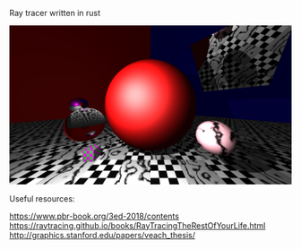 Ray tracer written in rust

![](https://github.com/ekarpp/rust_tracer/blob/master/render.png?raw=true)

Useful resources:

https://www.pbr-book.org/3ed-2018/contents
https://raytracing.github.io/books/RayTracingTheRestOfYourLife.html
http://graphics.stanford.edu/papers/veach_thesis/
